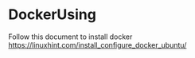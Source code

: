 # DockerUsing

Follow this document to install docker
https://linuxhint.com/install_configure_docker_ubuntu/
